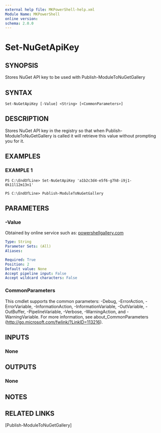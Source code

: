 ```yaml
---
external help file: MKPowerShell-help.xml
Module Name: MKPowerShell
online version:
schema: 2.0.0
---
```


# Set-NuGetApiKey

## SYNOPSIS
Stores NuGet API key to be used with Publish-ModuleToNuGetGallery

## SYNTAX

```
Set-NuGetApiKey [-Value] <String> [<CommonParameters>]
```

## DESCRIPTION
Stores NuGet API key in the registry so that when Publish-ModuleToNuGetGallery is called it will retrieve this value without prompting you for it.

## EXAMPLES

### EXAMPLE 1
```
PS C:\EndOfLine> Set-NuGetApiKey 'a1b2c3d4-e5f6-g7h8-i9j1-0k11l12m13n1'

PS C:\EndOfLine> Publish-ModuleToNuGetGallery
```

## PARAMETERS

### -Value
Obtained by online service such as: [powershellgallery.com](https://www.powershellgallery.com/)

```yaml
Type: String
Parameter Sets: (All)
Aliases:

Required: True
Position: 2
Default value: None
Accept pipeline input: False
Accept wildcard characters: False
```

### CommonParameters
This cmdlet supports the common parameters: -Debug, -ErrorAction, -ErrorVariable, -InformationAction, -InformationVariable, -OutVariable, -OutBuffer, -PipelineVariable, -Verbose, -WarningAction, and -WarningVariable.
For more information, see about_CommonParameters (http://go.microsoft.com/fwlink/?LinkID=113216).

## INPUTS

### None

## OUTPUTS

### None

## NOTES

## RELATED LINKS

[Publish-ModuleToNuGetGallery]